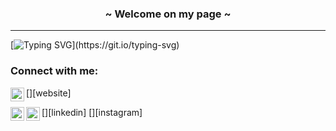 ### <p align="center"> ~ Welcome on my page ~ </p>

---


[![Typing SVG](https://readme-typing-svg.herokuapp.com?color=1AA9F7&lines=Hi+there%2C+I+am+Daiana!;I+am+an+associate+at+futureproof.)](https://git.io/typing-svg)


### Connect with me:

[<img align="left" alt="ventoreal_ | Website" height="22px" src="daiana-website.netlify.app/Google_Earth_icon.svg" />][website]

[<img align="left" alt="ventoreal_ | LinkedIn" height="22px" src="linkedin.com/in/daiana-melania-dobre-bb61b2187/logos/l/66/linkedin-icon.svg" />][linkedin]
[<img align="left" alt="ventoreal_ | Instagram" height="22px" src="https://static.cdnlogo.com/logos/i/92/instagram.svg" />][instagram]
